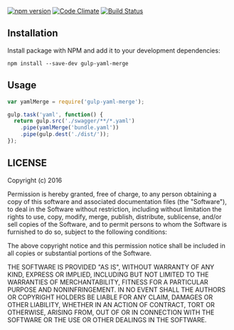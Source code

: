 [![npm version](https://badge.fury.io/js/gulp-yaml-merge.svg)](https://badge.fury.io/js/gulp-yaml-merge)
[![Code Climate](https://codeclimate.com/github/ivansky/gulp-yaml-merge/badges/gpa.svg)](https://codeclimate.com/github/ivansky/gulp-yaml-merge)
[![Build Status](https://travis-ci.org/ivansky/gulp-yaml-merge.svg?branch=master)](https://travis-ci.org/ivansky/gulp-yaml-merge)

## Installation

Install package with NPM and add it to your development dependencies:

`npm install --save-dev gulp-yaml-merge`

## Usage

```js
var yamlMerge = require('gulp-yaml-merge');

gulp.task('yaml', function() {
  return gulp.src('./swagger/**/*.yaml')
    .pipe(yamlMerge('bundle.yaml'))
    .pipe(gulp.dest('./dist/'));
});
```

## LICENSE

Copyright (c) 2016

Permission is hereby granted, free of charge, to any person obtaining 
a copy of this software and associated documentation files (the "Software"), 
to deal in the Software without restriction, including without limitation 
the rights to use, copy, modify, merge, publish, distribute, sublicense, 
and/or sell copies of the Software, and to permit persons to whom 
the Software is furnished to do so, subject to the following conditions:

The above copyright notice and this permission notice shall be included 
in all copies or substantial portions of the Software.

THE SOFTWARE IS PROVIDED "AS IS", WITHOUT WARRANTY OF ANY KIND, 
EXPRESS OR IMPLIED, INCLUDING BUT NOT LIMITED TO THE WARRANTIES 
OF MERCHANTABILITY, FITNESS FOR A PARTICULAR PURPOSE AND NONINFRINGEMENT. 
IN NO EVENT SHALL THE AUTHORS OR COPYRIGHT HOLDERS BE LIABLE FOR ANY CLAIM, 
DAMAGES OR OTHER LIABILITY, WHETHER IN AN ACTION OF CONTRACT, 
TORT OR OTHERWISE, ARISING FROM, OUT OF OR IN CONNECTION WITH 
THE SOFTWARE OR THE USE OR OTHER DEALINGS IN THE SOFTWARE.
